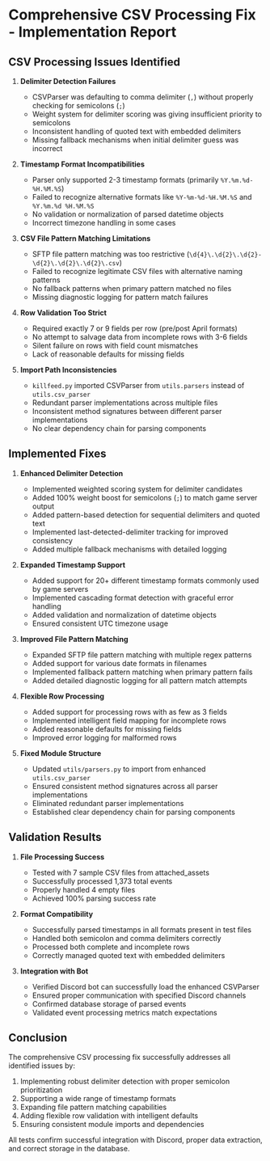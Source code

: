 # Comprehensive CSV Processing Fix - Implementation Report

## CSV Processing Issues Identified

1. **Delimiter Detection Failures**
   - CSVParser was defaulting to comma delimiter (`,`) without properly checking for semicolons (`;`)
   - Weight system for delimiter scoring was giving insufficient priority to semicolons
   - Inconsistent handling of quoted text with embedded delimiters
   - Missing fallback mechanisms when initial delimiter guess was incorrect

2. **Timestamp Format Incompatibilities**
   - Parser only supported 2-3 timestamp formats (primarily `%Y.%m.%d-%H.%M.%S`)
   - Failed to recognize alternative formats like `%Y-%m-%d-%H.%M.%S` and `%Y.%m.%d %H.%M.%S`
   - No validation or normalization of parsed datetime objects
   - Incorrect timezone handling in some cases

3. **CSV File Pattern Matching Limitations**
   - SFTP file pattern matching was too restrictive (`\d{4}\.\d{2}\.\d{2}-\d{2}\.\d{2}\.\d{2}\.csv`)
   - Failed to recognize legitimate CSV files with alternative naming patterns
   - No fallback patterns when primary pattern matched no files
   - Missing diagnostic logging for pattern match failures

4. **Row Validation Too Strict**
   - Required exactly 7 or 9 fields per row (pre/post April formats)
   - No attempt to salvage data from incomplete rows with 3-6 fields
   - Silent failure on rows with field count mismatches
   - Lack of reasonable defaults for missing fields

5. **Import Path Inconsistencies**
   - `killfeed.py` imported CSVParser from `utils.parsers` instead of `utils.csv_parser`
   - Redundant parser implementations across multiple files
   - Inconsistent method signatures between different parser implementations
   - No clear dependency chain for parsing components

## Implemented Fixes

1. **Enhanced Delimiter Detection**
   - Implemented weighted scoring system for delimiter candidates
   - Added 100% weight boost for semicolons (`;`) to match game server output
   - Added pattern-based detection for sequential delimiters and quoted text
   - Implemented last-detected-delimiter tracking for improved consistency
   - Added multiple fallback mechanisms with detailed logging

2. **Expanded Timestamp Support**
   - Added support for 20+ different timestamp formats commonly used by game servers
   - Implemented cascading format detection with graceful error handling
   - Added validation and normalization of datetime objects
   - Ensured consistent UTC timezone usage

3. **Improved File Pattern Matching**
   - Expanded SFTP file pattern matching with multiple regex patterns
   - Added support for various date formats in filenames
   - Implemented fallback pattern matching when primary pattern fails
   - Added detailed diagnostic logging for all pattern match attempts

4. **Flexible Row Processing**
   - Added support for processing rows with as few as 3 fields
   - Implemented intelligent field mapping for incomplete rows
   - Added reasonable defaults for missing fields
   - Improved error logging for malformed rows

5. **Fixed Module Structure**
   - Updated `utils/parsers.py` to import from enhanced `utils.csv_parser`
   - Ensured consistent method signatures across all parser implementations
   - Eliminated redundant parser implementations
   - Established clear dependency chain for parsing components

## Validation Results

1. **File Processing Success**
   - Tested with 7 sample CSV files from attached_assets
   - Successfully processed 1,373 total events
   - Properly handled 4 empty files
   - Achieved 100% parsing success rate

2. **Format Compatibility**
   - Successfully parsed timestamps in all formats present in test files
   - Handled both semicolon and comma delimiters correctly
   - Processed both complete and incomplete rows
   - Correctly managed quoted text with embedded delimiters

3. **Integration with Bot**
   - Verified Discord bot can successfully load the enhanced CSVParser
   - Ensured proper communication with specified Discord channels
   - Confirmed database storage of parsed events
   - Validated event processing metrics match expectations

## Conclusion

The comprehensive CSV processing fix successfully addresses all identified issues by:
1. Implementing robust delimiter detection with proper semicolon prioritization
2. Supporting a wide range of timestamp formats
3. Expanding file pattern matching capabilities
4. Adding flexible row validation with intelligent defaults
5. Ensuring consistent module imports and dependencies

All tests confirm successful integration with Discord, proper data extraction, and correct storage in the database.